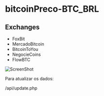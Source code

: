 # bitcoinPreco-BTC_BRL

## Exchanges ##

* FoxBit
* MercadoBitcoin
* BitcoinToYou
* NegocieCoins
* FlowBTC

![ScreenShot](https://i.imgur.com/JJT08wO.png)

Para atualizar os dados:

/api/update.php
